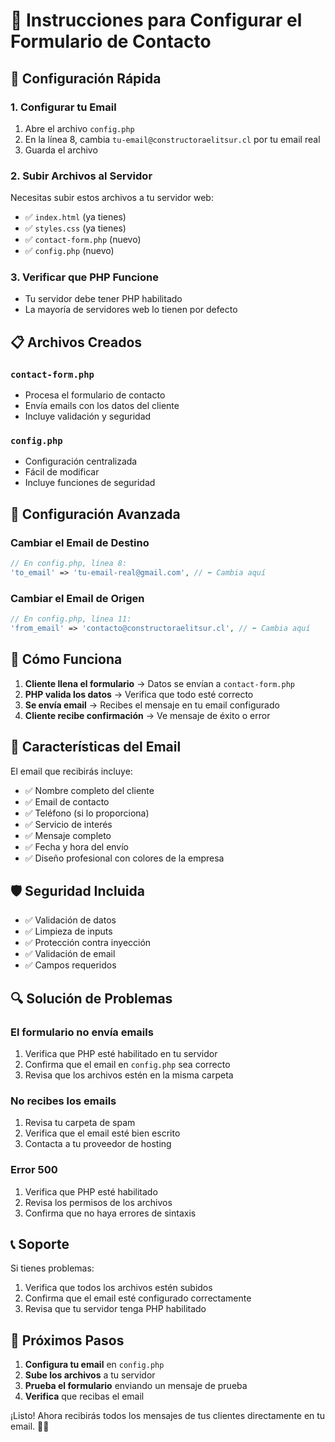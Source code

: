 # 📧 Instrucciones para Configurar el Formulario de Contacto

## 🚀 Configuración Rápida

### 1. **Configurar tu Email**
1. Abre el archivo `config.php`
2. En la línea 8, cambia `tu-email@constructoraelitsur.cl` por tu email real
3. Guarda el archivo

### 2. **Subir Archivos al Servidor**
Necesitas subir estos archivos a tu servidor web:
- ✅ `index.html` (ya tienes)
- ✅ `styles.css` (ya tienes)
- ✅ `contact-form.php` (nuevo)
- ✅ `config.php` (nuevo)

### 3. **Verificar que PHP Funcione**
- Tu servidor debe tener PHP habilitado
- La mayoría de servidores web lo tienen por defecto

## 📋 Archivos Creados

### `contact-form.php`
- Procesa el formulario de contacto
- Envía emails con los datos del cliente
- Incluye validación y seguridad

### `config.php`
- Configuración centralizada
- Fácil de modificar
- Incluye funciones de seguridad

## 🔧 Configuración Avanzada

### Cambiar el Email de Destino
```php
// En config.php, línea 8:
'to_email' => 'tu-email-real@gmail.com', // ⬅️ Cambia aquí
```

### Cambiar el Email de Origen
```php
// En config.php, línea 11:
'from_email' => 'contacto@constructoraelitsur.cl', // ⬅️ Cambia aquí
```

## 📧 Cómo Funciona

1. **Cliente llena el formulario** → Datos se envían a `contact-form.php`
2. **PHP valida los datos** → Verifica que todo esté correcto
3. **Se envía email** → Recibes el mensaje en tu email configurado
4. **Cliente recibe confirmación** → Ve mensaje de éxito o error

## 🎨 Características del Email

El email que recibirás incluye:
- ✅ Nombre completo del cliente
- ✅ Email de contacto
- ✅ Teléfono (si lo proporciona)
- ✅ Servicio de interés
- ✅ Mensaje completo
- ✅ Fecha y hora del envío
- ✅ Diseño profesional con colores de la empresa

## 🛡️ Seguridad Incluida

- ✅ Validación de datos
- ✅ Limpieza de inputs
- ✅ Protección contra inyección
- ✅ Validación de email
- ✅ Campos requeridos

## 🔍 Solución de Problemas

### El formulario no envía emails
1. Verifica que PHP esté habilitado en tu servidor
2. Confirma que el email en `config.php` sea correcto
3. Revisa que los archivos estén en la misma carpeta

### No recibes los emails
1. Revisa tu carpeta de spam
2. Verifica que el email esté bien escrito
3. Contacta a tu proveedor de hosting

### Error 500
1. Verifica que PHP esté habilitado
2. Revisa los permisos de los archivos
3. Confirma que no haya errores de sintaxis

## 📞 Soporte

Si tienes problemas:
1. Verifica que todos los archivos estén subidos
2. Confirma que el email esté configurado correctamente
3. Revisa que tu servidor tenga PHP habilitado

## 🎯 Próximos Pasos

1. **Configura tu email** en `config.php`
2. **Sube los archivos** a tu servidor
3. **Prueba el formulario** enviando un mensaje de prueba
4. **Verifica** que recibas el email

¡Listo! Ahora recibirás todos los mensajes de tus clientes directamente en tu email. 📧✨
